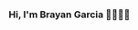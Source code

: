 ### Hi, I'm Brayan Garcia 🙋‍♂️🤟🏿

<!--
**bga4133/bga4133** is a ✨ _special_ ✨ repository because its `README.md` (this file) appears on your GitHub profile.

<h2 style="font-size:30px;font-family: 'Poppins', sans-serif;">Hola</h2>
<img src="https://media-exp1.licdn.com/dms/image/C4D22AQG_-jOowiXr8g/feedshare-shrink_2048_1536/0?e=1597881600&v=beta&t=U_MiNpW5Exmu0bQAllOKuHAIcRmGQCOAVbGh1Q1gf74"></img>

💻

Here are some ideas to get you started:

- 🔭 I’m currently working on ...
- 🌱 I’m currently learning ...
- 👯 I’m looking to collaborate on ...
- 🤔 I’m looking for help with ...
- 💬 Ask me about ...
- 📫 How to reach me: ...
- 😄 Pronouns: ...
- ⚡ Fun fact: ...
-->
